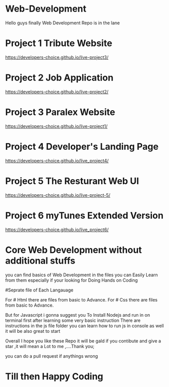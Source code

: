 # Web-Development
Hello guys finally Web Development Repo is in the lane

# Project 1 Tribute Website 
https://developers-choice.github.io/live-project3/

# Project 2 Job Application 
https://developers-choice.github.io/live-project2/

# Project 3 Paralex Website
https://developers-choice.github.io/live-project1/

# Project 4 Developer's Landing Page

https://developers-choice.github.io/live_project4/

# Project 5 The Resturant Web UI

https://developers-choice.github.io/live-project-5/

# Project 6 myTunes Extended Version

https://developers-choice.github.io/live_project6/

# Core Web Development without additional stuffs
you can find basics of Web Development in the files you can Easily Learn from them especially if your looking for Doing Hands on Coding


#Seprate file of Each Langauage

For # Html there are files from basic to Advance.
For # Css there are files from basic to Advance.

But for Javascript i gonna suggest you To Install Nodejs and run in on terminal first after learning some very basic instruction
There are instructions in the js file folder you can learn how to run js in console as well it will be also great to start

Overall I hope you like these Repo it will be gald if you contibute and give a star ,it will mean a Lot to me ,....Thank you;

you can do a pull request if anythings wrong
# Till then Happy Coding 
